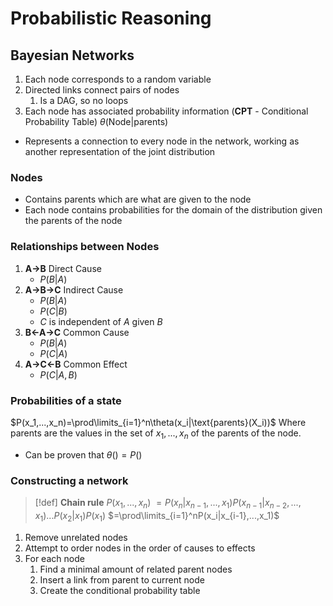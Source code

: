 # Probabilistic Reasoning

## Bayesian Networks

1. Each node corresponds to a random variable
2. Directed links connect pairs of nodes
	1. Is a DAG, so no loops
3. Each node has associated probability information (**CPT** - Conditional Probability Table) $\theta(\text{Node}|\text{parents})$

- Represents a connection to every node in the network, working as another representation of the joint distribution

### Nodes

- Contains parents which are what are given to the node
- Each node contains probabilities for the domain of the distribution given the parents of the node

### Relationships between Nodes

1. **A->B** Direct Cause
	- $P(B|A)$
2. **A->B->C** Indirect Cause
	- $P(B|A)$
	- $P(C|B)$
	- $C$ is independent of $A$ given $B$
3. **B<-A->C** Common Cause
	- $P(B|A)$
	- $P(C|A)$
4. **A->C<-B** Common Effect
	- $P(C|A,B)$

### Probabilities of a state

$P(x_1,...,x_n)=\prod\limits_{i=1}^n\theta(x_i|\text{parents}(X_i))$
Where $\text{parents}$ are the values in the set of ${x_1,...,x_n}$ of the parents of the node.

- Can be proven that $\theta()=P()$

### Constructing a network

> [!def]
> **Chain rule**
> $P(x_1,...,x_n)$
> $=P(x_n|x_{n-1},...,x_1)P(x_{n-1}|x_{n-2},...,x_1)...P(x_2|x_1)P(x_1)$
> $=\prod\limits_{i=1}^nP(x_i|x_{i-1},...,x_1)$

1. Remove unrelated nodes
2. Attempt to order nodes in the order of causes to effects
3. For each node
	1. Find a minimal amount of related parent nodes
	2. Insert a link from parent to current node
	3. Create the conditional probability table
